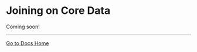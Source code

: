 # Joining on Core Data

Coming soon!

---
[Go to Docs Home](https://github.com/iexcloud/docs/blob/main/README.md)